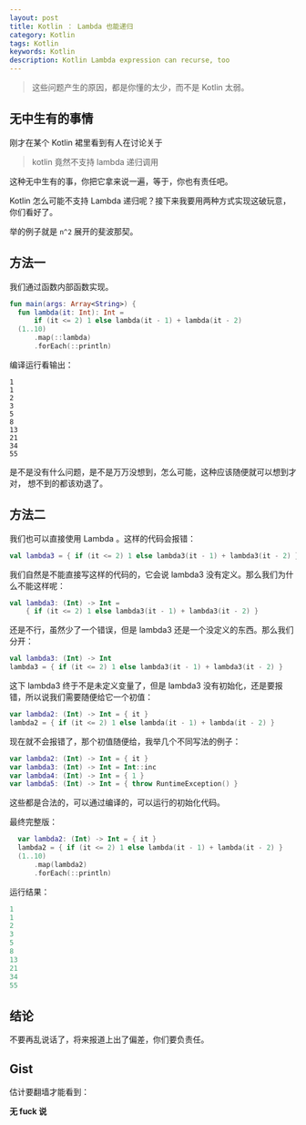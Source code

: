 ```yaml
---
layout: post
title: Kotlin ： Lambda 也能递归
category: Kotlin
tags: Kotlin
keywords: Kotlin
description: Kotlin Lambda expression can recurse, too
---
```


> 这些问题产生的原因，都是你懂的太少，而不是 Kotlin 太弱。

## 无中生有的事情

刚才在某个 Kotlin 裙里看到有人在讨论关于

> kotlin 竟然不支持 lambda 递归调用

这种无中生有的事，你把它拿来说一遍，等于，你也有责任吧。

Kotlin 怎么可能不支持 Lambda 递归呢？接下来我要用两种方式实现这破玩意，你们看好了。

举的例子就是 `n^2` 展开的斐波那契。

## 方法一

我们通过函数内部函数实现。

```kotlin
fun main(args: Array<String>) {
  fun lambda(it: Int): Int =
      if (it <= 2) 1 else lambda(it - 1) + lambda(it - 2)
  (1..10)
      .map(::lambda)
      .forEach(::println)
```

编译运行看输出：

```
1
1
2
3
5
8
13
21
34
55
```

是不是没有什么问题，是不是万万没想到，怎么可能，这种应该随便就可以想到才对，
想不到的都该劝退了。

## 方法二

我们也可以直接使用 Lambda 。这样的代码会报错：

```kotlin
val lambda3 = { if (it <= 2) 1 else lambda3(it - 1) + lambda3(it - 2) }
```

我们自然是不能直接写这样的代码的，它会说 lambda3 没有定义。那么我们为什么不能这样呢：

```kotlin
val lambda3: (Int) -> Int =
    { if (it <= 2) 1 else lambda3(it - 1) + lambda3(it - 2) }
```

还是不行，虽然少了一个错误，但是 lambda3 还是一个没定义的东西。那么我们分开：

```kotlin
val lambda3: (Int) -> Int
lambda3 = { if (it <= 2) 1 else lambda3(it - 1) + lambda3(it - 2) }
```

这下 lambda3 终于不是未定义变量了，但是 lambda3 没有初始化，还是要报错，所以说我们需要随便给它一个初值：

```kotlin
var lambda2: (Int) -> Int = { it }
lambda2 = { if (it <= 2) 1 else lambda(it - 1) + lambda(it - 2) }
```

现在就不会报错了，那个初值随便给，我举几个不同写法的例子：

```kotlin
var lambda2: (Int) -> Int = { it }
var lambda3: (Int) -> Int = Int::inc
var lambda4: (Int) -> Int = { 1 }
var lambda5: (Int) -> Int = { throw RuntimeException() }
```

这些都是合法的，可以通过编译的，可以运行的初始化代码。

最终完整版：

```kotlin
  var lambda2: (Int) -> Int = { it }
  lambda2 = { if (it <= 2) 1 else lambda(it - 1) + lambda(it - 2) }
  (1..10)
      .map(lambda2)
      .forEach(::println)
```

运行结果：

```kotlin
1
1
2
3
5
8
13
21
34
55
```

## 结论

不要再乱说话了，将来报道上出了偏差，你们要负责任。

## Gist

估计要翻墙才能看到：

<script src="https://gist.github.com/ice1000/c024efa6d46ef63111c95dee139a83e7.js"></script>

**无 fuck 说**

